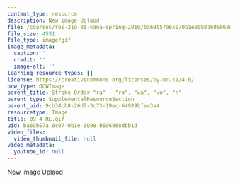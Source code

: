 ```yaml
---
content_type: resource
description: New image Uplaod
file: /courses/res-21g-01-kana-spring-2010/ba69b57a6c070b1e0098b696068dbb1d_09_4_RE.gif
file_size: 4551
file_type: image/gif
image_metadata:
  caption: ''
  credit: ''
  image-alt: ''
learning_resource_types: []
license: https://creativecommons.org/licenses/by-nc-sa/4.0/
ocw_type: OCWImage
parent_title: Stroke Order "ra" - "ro", "wa", "wo", "n"
parent_type: SupplementalResourceSection
parent_uid: 9cb34cb8-26d5-3c73-19ec-64989bfea3a4
resourcetype: Image
title: 09_4_RE.gif
uid: ba69b57a-6c07-0b1e-0098-b696068dbb1d
video_files:
  video_thumbnail_file: null
video_metadata:
  youtube_id: null
---
```

New image Uplaod